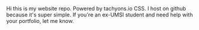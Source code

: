 Hi this is my website repo. Powered by tachyons.io CSS. I host on github because it's super simple. If you're an ex-UMSI student and need help with your portfolio, let me know. 

